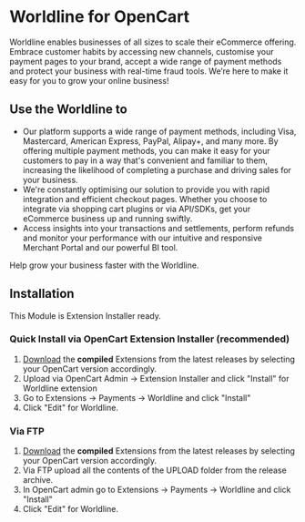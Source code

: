 # Worldline for OpenCart

Worldline enables businesses of all sizes to scale their eCommerce offering. Embrace customer habits by accessing new channels, customise your payment pages to your brand, accept a wide range of payment methods and protect your business with real-time fraud tools. We’re here to make it easy for you to grow your online business!

## Use the Worldline to
- Our platform supports a wide range of payment methods, including Visa, Mastercard, American Express, PayPal, Alipay+, and many more. By offering multiple payment methods, you can make it easy for your customers to pay in a way that's convenient and familiar to them, increasing the likelihood of completing a purchase and driving sales for your business.
- We're constantly optimising our solution to provide you with rapid integration and efficient checkout pages. Whether you choose to integrate via shopping cart plugins or via API/SDKs, get your eCommerce business up and running swiftly.
- Access insights into your transactions and settlements, perform refunds and monitor your performance with our intuitive and responsive Merchant Portal and our powerful BI tool.

Help grow your business faster with the Worldline.

## Installation
This Module is Extension Installer ready.

### Quick Install via OpenCart Extension Installer (recommended)
1. [Download](https://github.com/Dreamvention/worldline/releases) the **compiled** Extensions from the latest releases by selecting your OpenCart version accordingly.
2. Upload via OpenCart Admin -> Extension Installer and click "Install" for Worldline extension
3. Go to Extensions -> Payments -> Worldline and click "Install"
4. Click "Edit" for Worldline.

### Via FTP
1. [Download](https://github.com/Dreamvention/worldline/releases) the **compiled** Extensions from the latest releases by selecting your OpenCart version accordingly.
2. Via FTP upload all the contents of the UPLOAD folder from the release archive.
3. In OpenCart admin go to Extensions -> Payments -> Worldline and click "Install"
4. Click "Edit" for Worldline.